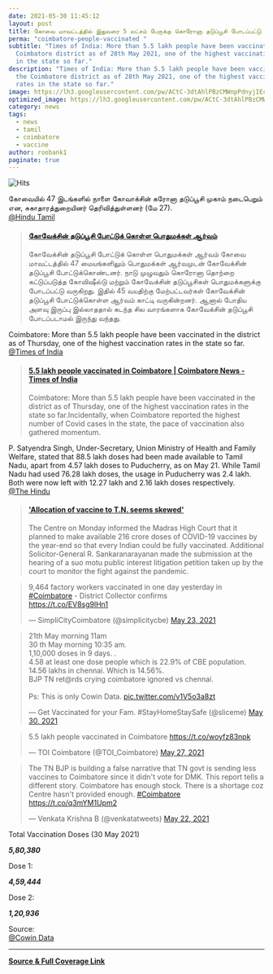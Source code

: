 ```yaml
---
date: 2021-05-30 11:45:12
layout: post
title: கோவை மாவட்டத்தில் இதுவரை 5 லட்சம் பேருக்கு கொரோனா தடுப்பூசி போடப்பட்டு உள்ளது.
perma: "coimbatore-people-vaccinated "
subtitle: "Times of India: More than 5.5 lakh people have been vaccinated in the
  Coimbatore district as of 28th May 2021, one of the highest vaccination rates
  in the state so far."
description: "Times of India: More than 5.5 lakh people have been vaccinated in
  the Coimbatore district as of 28th May 2021, one of the highest vaccination
  rates in the state so far."
image: https://lh3.googleusercontent.com/pw/ACtC-3dtAhlPBzCMWnpPdnyjIEcjCDXdNJwxiF8UwU37crmIWnQpUMCvv_DIukQbiMqCh1cjfzu0sU34BF0Fz4HdN69W_lWDhzTiA1lQuy3Se0LeSFVz4KnKNm_t_vLdFHwtmuShs2x7IfJXQeMd3AOGfLVLmA=w954-h635-no?authuser=0
optimized_image: https://lh3.googleusercontent.com/pw/ACtC-3dtAhlPBzCMWnpPdnyjIEcjCDXdNJwxiF8UwU37crmIWnQpUMCvv_DIukQbiMqCh1cjfzu0sU34BF0Fz4HdN69W_lWDhzTiA1lQuy3Se0LeSFVz4KnKNm_t_vLdFHwtmuShs2x7IfJXQeMd3AOGfLVLmA=w954-h635-no?authuser=0
category: news
tags:
  - news
  - tamil
  - coimbatore
  - vaccine
author: roobank1
paginate: true
---
```

![Hits](https://hits.seeyoufarm.com/api/count/incr/badge.svg?url=coimbatore-people-vaccinated&count_bg=%230F0E0E&title_bg=%23000000&icon=reverbnation.svg&icon_color=%23FFFAFA&title=views&edge_flat=true)

கோவையில் 47 இடங்களில் நாளை கோவாக்சின் கரோனா தடுப்பூசி முகாம் நடைபெறும் என, சுகாதாரத்துறையினர் தெரிவித்துள்ளனர் (மே 27).
<br>
<a href="https://www.hindutamil.in/news/tamilnadu/675490-vaccine-camp-in-covai.html" target="_blank">@Hindu Tamil</a>




<blockquote class="embedly-card" data-card-key="0cce2b7a99da4e6c8e5e029e9802a0a3" data-card-type="article-full"><h4><a href="https://www.dailythanthi.com/amp/News/Districts/2021/05/28233206/The-public-is-interested-in-getting-vaccinated-against.vpf">கோவேக்சின் தடுப்பூசி போட்டுக் கொள்ள பொதுமக்கள் ஆர்வம்</a></h4><p>கோவேக்சின் தடுப்பூசி போட்டுக் கொள்ள பொதுமக்கள் ஆர்வம் கோவை மாவட்டத்தில் 47 மையங்களிலும் பொதுமக்கள் ஆர்வமுடன் கோவேக்சின் தடுப்பூசி போட்டுக்கொண்டனர். நாடு முழுவதும் கொரோனா தொற்றை கட்டுப்படுத்த கோவிஷீல்டு மற்றும் கோவேக்சின் தடுப்பூசிகள் பொதுமக்களுக்கு போடப்பட்டு வருகிறது. இதில் 45 வயதிற்கு மேற்பட்டவர்கள் கோவேக்சின் தடுப்பூசி போட்டுக்கொள்ள ஆர்வம் காட்டி வருகின்றனர். ஆனால் போதிய அளவு இருப்பு இல்லாததால் கடந்த சில வாரங்களாக கோவேக்சின் தடுப்பூசி போடப்படாமல் இருந்து வந்தது.</p></blockquote>
<script async src="//cdn.embedly.com/widgets/platform.js" charset="UTF-8"></script>

Coimbatore: More than 5.5 lakh people have been vaccinated in the district as of Thursday, one of the highest vaccination rates in the state so far.
<br>
<a href="http://timesofindia.indiatimes.com/articleshow/83018827.cms?utm_source=contentofinterest&utm_medium=text&utm_campaign=cppst" target="_blank">@Times of India</a>


<blockquote class="embedly-card" data-card-key="0cce2b7a99da4e6c8e5e029e9802a0a3" data-card-branding="0" data-card-type="article-full" data-card-align="left"><h4><a href="https://timesofindia.indiatimes.com/city/coimbatore/5-5-lakh-people-vaccinated-in-coimbatore/articleshow/83018827.cms">5.5 lakh people vaccinated in Coimbatore | Coimbatore News - Times of India</a></h4><p>Coimbatore: More than 5.5 lakh people have been vaccinated in the district as of Thursday, one of the highest vaccination rates in the state so far.Incidentally, when Coimbatore reported the highest number of Covid cases in the state, the pace of vaccination also gathered momentum.</p></blockquote>
<script async src="//cdn.embedly.com/widgets/platform.js" charset="UTF-8"></script>

P. Satyendra Singh, Under-Secretary, Union Ministry of Health and Family Welfare, stated that 88.5 lakh doses had been made available to Tamil Nadu, apart from 4.57 lakh doses to Puducherry, as on May 21. While Tamil Nadu had used 76.28 lakh doses, the usage in Puducherry was 2.4 lakh. Both were now left with 12.27 lakh and 2.16 lakh doses respectively.
<br>
<a href="https://www.thehindu.com/news/national/tamil-nadu/not-proportionate-to-number-of-cases/article34637294.ece" target="_blank">@The Hindu</a>


<blockquote class="embedly-card" data-card-key="0cce2b7a99da4e6c8e5e029e9802a0a3" data-card-type="article-full"><h4><a href="https://www.thehindu.com/news/national/tamil-nadu/not-proportionate-to-number-of-cases/article34637294.ece">'Allocation of vaccine to T.N. seems skewed'</a></h4><p>The Centre on Monday informed the Madras High Court that it planned to make available 216 crore doses of COVID-19 vaccines by the year-end so that every Indian could be fully vaccinated. Additional Solicitor-General R. Sankaranarayanan made the submission at the hearing of a suo motu public interest litigation petition taken up by the court to monitor the fight against the pandemic.</p></blockquote>
<script async src="//cdn.embedly.com/widgets/platform.js" charset="UTF-8"></script>

<blockquote class="twitter-tweet"><p lang="en" dir="ltr">9,464 factory workers vaccinated in one day yesterday in <a href="https://twitter.com/hashtag/Coimbatore?src=hash&amp;ref_src=twsrc%5Etfw">#Coimbatore</a> - District Collector confirms<br> <a href="https://t.co/EV8sg9lHn1">https://t.co/EV8sg9lHn1</a></p>&mdash; SimpliCityCoimbatore (@simplicitycbe) <a href="https://twitter.com/simplicitycbe/status/1396457002851872771?ref_src=twsrc%5Etfw">May 23, 2021</a></blockquote> <script async src="https://platform.twitter.com/widgets.js" charset="utf-8"></script>

<blockquote class="twitter-tweet"><p lang="en" dir="ltr">21th May morning 11am<br>30 th May morning 10:35 am.<br>1,10,000 doses in 9 days. .<br>4.58 at least one dose people which is 22.9% of CBE population.<br>14.56 lakhs in chennai. Which is 14.56%.<br>BJP TN ret@rds crying coimbatore ignored vs chennai.<br><br>Ps: This is only Cowin Data. <a href="https://t.co/v1V5o3a8zt">pic.twitter.com/v1V5o3a8zt</a></p>&mdash; Get Vaccinated for your Fam. #StayHomeStaySafe (@sliceme) <a href="https://twitter.com/sliceme/status/1398869970717528064?ref_src=twsrc%5Etfw">May 30, 2021</a></blockquote> <script async src="https://platform.twitter.com/widgets.js" charset="utf-8"></script>

<blockquote class="twitter-tweet"><p lang="en" dir="ltr">5.5 lakh people vaccinated in Coimbatore <a href="https://t.co/woyfz83npk">https://t.co/woyfz83npk</a></p>&mdash; TOI Coimbatore (@TOI_Coimbatore) <a href="https://twitter.com/TOI_Coimbatore/status/1398045511626596353?ref_src=twsrc%5Etfw">May 27, 2021</a></blockquote> <script async src="https://platform.twitter.com/widgets.js" charset="utf-8"></script>

<blockquote class="twitter-tweet"><p lang="en" dir="ltr">The TN BJP is building a false narrative that TN govt is sending less vaccines to Coimbatore since it didn&#39;t vote for DMK. This report tells a different story. Coimbatore has enough stock. There is a shortage coz Centre hasn&#39;t provided enough. <a href="https://twitter.com/hashtag/Coimbatore?src=hash&amp;ref_src=twsrc%5Etfw">#Coimbatore</a> <a href="https://t.co/q3mYM1Upm2">https://t.co/q3mYM1Upm2</a></p>&mdash; Venkata Krishna B (@venkatatweets) <a href="https://twitter.com/venkatatweets/status/1395974245637705733?ref_src=twsrc%5Etfw">May 22, 2021</a></blockquote> <script async src="https://platform.twitter.com/widgets.js" charset="utf-8"></script>

Total Vaccination Doses (30 May 2021)

***5,80,380***

Dose 1:

***4,59,444***



Dose 2: 

***1,20,936***

Source: <br>
<a href="https://dashboard.cowin.gov.in/" target="_blank">@Cowin Data</a>


- - -
<a href="https://news.google.com/stories/CAAqOQgKIjNDQklTSURvSmMzUnZjbmt0TXpZd1NoTUtFUWp1aG9ieWtvQU1FVzh0MVpFRnM0N1NLQUFQAQ?hl=en-IN&gl=IN&ceid=IN%3Aen" target="_blank">
<b>Source & Full Coverage Link</b>
</a>